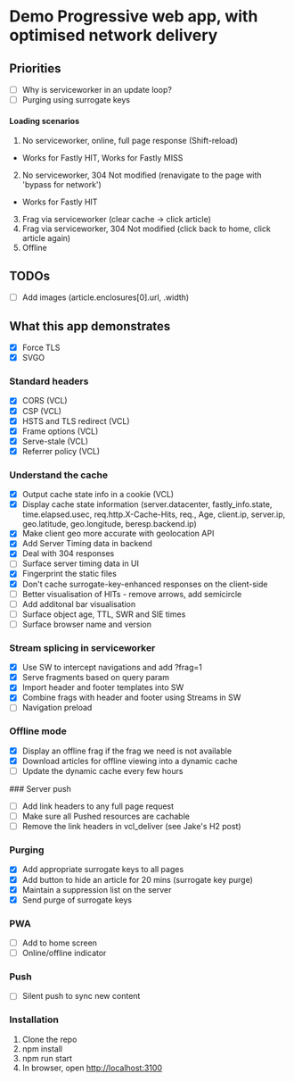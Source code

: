 # Demo Progressive web app, with optimised network delivery

## Priorities

- [ ] Why is serviceworker in an update loop?
- [ ] Purging using surrogate keys

#### Loading scenarios

1. No serviceworker, online, full page response (Shift-reload)
  - Works for Fastly HIT, Works for Fastly MISS
2. No serviceworker, 304 Not modified (renavigate to the page with 'bypass for network')
  - Works for Fastly HIT
3. Frag via serviceworker (clear cache -> click article)
4. Frag via serviceworker, 304 Not modified (click back to home, click article again)
5. Offline

## TODOs

- [ ] Add images (article.enclosures[0].url, .width)

## What this app demonstrates

- [x] Force TLS
- [x] SVGO

### Standard headers

- [x] CORS (VCL)
- [x] CSP (VCL)
- [x] HSTS and TLS redirect (VCL)
- [x] Frame options (VCL)
- [x] Serve-stale (VCL)
- [x] Referrer policy (VCL)

### Understand the cache

- [x] Output cache state info in a cookie (VCL)
- [x] Display cache state information (server.datacenter, fastly_info.state, time.elapsed.usec, req.http.X-Cache-Hits, req., Age, client.ip, server.ip, geo.latitude, geo.longitude, beresp.backend.ip)
- [x] Make client geo more accurate with geolocation API
- [x] Add Server Timing data in backend
- [x] Deal with 304 responses
- [ ] Surface server timing data in UI
- [x] Fingerprint the static files
- [x] Don't cache surrogate-key-enhanced responses on the client-side
- [ ] Better visualisation of HITs - remove arrows, add semicircle
- [ ] Add additonal bar visualisation
- [ ] Surface object age, TTL, SWR and SIE times
- [ ] Surface browser name and version

### Stream splicing in serviceworker

- [x] Use SW to intercept navigations and add ?frag=1
- [x] Serve fragments based on query param
- [x] Import header and footer templates into SW
- [x] Combine frags with header and footer using Streams in SW
- [ ] Navigation preload

### Offline mode

- [x] Display an offline frag if the frag we need is not available
- [x] Download articles for offline viewing into a dynamic cache
- [ ] Update the dynamic cache every few hours

### Server push

- [ ] Add link headers to any full page request
- [ ] Make sure all Pushed resources are cachable
- [ ] Remove the link headers in vcl_deliver (see Jake's H2 post)

### Purging

- [x] Add appropriate surrogate keys to all pages
- [x] Add button to hide an article for 20 mins (surrogate key purge)
- [x] Maintain a suppression list on the server
- [x] Send purge of surrogate keys

### PWA

- [ ] Add to home screen
- [ ] Online/offline indicator

### Push

- [ ] Silent push to sync new content


### Installation

1. Clone the repo
2. npm install
3. npm run start
4. In browser, open [http://localhost:3100](http://localhost:3100)
